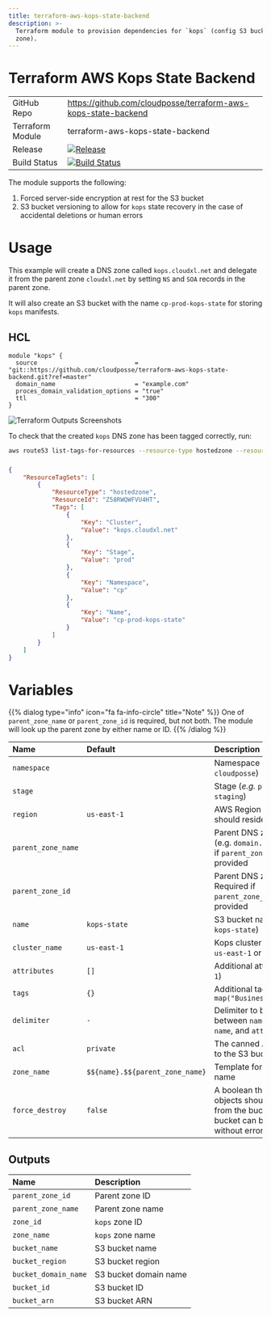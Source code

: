 ```yaml
---
title: terraform-aws-kops-state-backend
description: >-
  Terraform module to provision dependencies for `kops` (config S3 bucket & DNS
  zone).
---
```


# Terraform AWS Kops State Backend

|                  |                                                                                                                                                                              |
|:-----------------|:-----------------------------------------------------------------------------------------------------------------------------------------------------------------------------|
| GitHub Repo      | <https://github.com/cloudposse/terraform-aws-kops-state-backend>                                                                                                             |
| Terraform Module | terraform-aws-kops-state-backend                                                                                                                                             |
| Release          | [![Release](https://img.shields.io/github/release/cloudposse/terraform-aws-kops-state-backend.svg)](https://github.com/cloudposse/terraform-aws-kops-state-backend/releases) |
| Build Status     | [![Build Status](https://travis-ci.org/cloudposse/terraform-aws-kops-state-backend.svg?branch=master)](https://travis-ci.org/cloudposse/terraform-aws-kops-state-backend)    |

The module supports the following:

1. Forced server-side encryption at rest for the S3 bucket
2. S3 bucket versioning to allow for `kops` state recovery in the case of accidental deletions or human errors

# Usage

This example will create a DNS zone called `kops.cloudxl.net` and delegate it from the parent zone `cloudxl.net` by setting `NS` and `SOA` records in the parent zone.

It will also create an S3 bucket with the name `cp-prod-kops-state` for storing `kops` manifests.

## HCL

```hcl
module "kops" {
  source                           = "git::https://github.com/cloudposse/terraform-aws-kops-state-backend.git?ref=master"
  domain_name                      = "example.com"
  proces_domain_validation_options = "true"
  ttl                              = "300"
}
```

![Terraform Outputs Screenshots](/assets/e347aef-kops-state-backend.png)

To check that the created `kops` DNS zone has been tagged correctly, run:

```sh
aws route53 list-tags-for-resources --resource-type hostedzone --resource-ids Z58RWQWFVU4HT
```

### #

```json
{
    "ResourceTagSets": [
        {
            "ResourceType": "hostedzone",
            "ResourceId": "Z58RWQWFVU4HT",
            "Tags": [
                {
                    "Key": "Cluster",
                    "Value": "kops.cloudxl.net"
                },
                {
                    "Key": "Stage",
                    "Value": "prod"
                },
                {
                    "Key": "Namespace",
                    "Value": "cp"
                },
                {
                    "Key": "Name",
                    "Value": "cp-prod-kops-state"
                }
            ]
        }
    ]
}
```

# Variables


{{% dialog type="info" icon="fa fa-info-circle" title="Note" %}}
One of `parent_zone_name` or `parent_zone_id` is required, but not both. The module will look up the parent zone by either name or ID.
{{% /dialog %}}

| Name               | Default                         | Description                                                                                                               | Required |
|:-------------------|:--------------------------------|:--------------------------------------------------------------------------------------------------------------------------|:--------:|
| `namespace`        |                                 | Namespace (_e.g._ `cp` or `cloudposse`)                                                                                   |   Yes    |
| `stage`            |                                 | Stage (_e.g._ `prod`, `dev`, `staging`)                                                                                   |   Yes    |
| `region`           | `us-east-1`                     | AWS Region the S3 bucket should reside in                                                                                 |   Yes    |
| `parent_zone_name` |                                 | Parent DNS zone name (e.g. `domain.com`). Required if `parent_zone_id` is not provided                                    |   Yes    |
| `parent_zone_id`   |                                 | Parent DNS zone ID. Required if `parent_zone_name` is not provided                                                        |   Yes    |
| `name`             | `kops-state`                    | S3 bucket name (_e.g._ `kops-state`)                                                                                      |   Yes    |
| `cluster_name`     | `us-east-1`                     | Kops cluster name (_e.g._ `us-east-1` or `cluster-1`)                                                                     |   Yes    |
| `attributes`       | `[]`                            | Additional attributes (_e.g._ `1`)                                                                                        |    No    |
| `tags`             | `{}`                            | Additional tags  (_e.g._ `map("BusinessUnit","XYZ")`                                                                      |    No    |
| `delimiter`        | `-`                             | Delimiter to be used between `namespace`, `stage`, `name`, and `attributes`                                               |    No    |
| `acl`              | `private`                       | The canned ACL to apply to the S3 bucket                                                                                  |    No    |
| `zone_name`        | `$${name}.$${parent_zone_name}` | Template for the DNS zone name                                                                                            |    No    |
| `force_destroy`    | `false`                         | A boolean that indicates all objects should be deleted from the bucket so that the bucket can be destroyed without errors |    No    |

## Outputs

| Name                 | Description           |
|:---------------------|:----------------------|
| `parent_zone_id`     | Parent zone ID        |
| `parent_zone_name`   | Parent zone name      |
| `zone_id`            | `kops` zone ID        |
| `zone_name`          | `kops` zone name      |
| `bucket_name`        | S3 bucket name        |
| `bucket_region`      | S3 bucket region      |
| `bucket_domain_name` | S3 bucket domain name |
| `bucket_id`          | S3 bucket ID          |
| `bucket_arn`         | S3 bucket ARN         |
